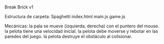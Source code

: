 Break Brick v1

Estructura de carpeta: Spaghetti
   index.html
   main.js
   game.js
   
Mecánicas:
   la pala se mueve (izquierda, derecha) con el puntero del mouse.
   la pelota tiene una velocidad inicial.
   la pelota debe moverse y rebotar en las paredes del juego.
   la pelota destruye el obstáculo al colisionar.
